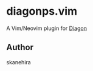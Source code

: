 # diagonps.vim
A Vim/Neovim plugin for [Diagon](https://github.com/ArthurSonzogni/Diagon)

## Author
skanehira
